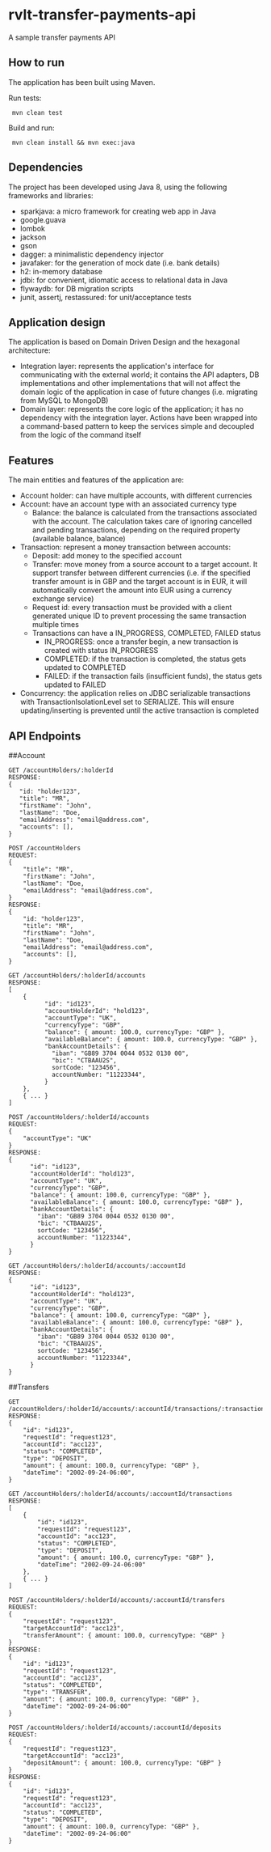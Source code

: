 # rvlt-transfer-payments-api
A sample transfer payments API

How to run
-----
The application has been built using Maven.

Run tests:
```
 mvn clean test
```

Build and run:
```
 mvn clean install && mvn exec:java
```

Dependencies
-----
The project has been developed using Java 8, using the following frameworks and libraries:

 - sparkjava: a micro framework for creating web app in Java
 - google.guava
 - lombok
 - jackson
 - gson
 - dagger: a minimalistic dependency injector
 - javafaker: for the generation of mock date (i.e. bank details)
 - h2: in-memory database
 - jdbi: for convenient, idiomatic access to relational data in Java
 - flywaydb: for DB migration scripts
 - junit, assertj, restassured: for unit/acceptance tests
 
 
Application design
----
The application is based on Domain Driven Design and the hexagonal architecture:

   - Integration layer: represents the application's interface for communicating with the external world; it contains the API adapters, DB implementations and other implementations that 
   will not affect the domain logic of the application in case of future changes (i.e. migrating from MySQL to MongoDB)    
   - Domain layer: represents the core logic of the application; it has no dependency with the integration layer.
   Actions have been wrapped into a command-based pattern to keep the services simple and decoupled from the logic of the command itself 
 
Features
----

The main entities and features of the application are:
  - Account holder: can have multiple accounts, with different currencies
  - Account: have an account type with an associated currency type
    - Balance: the balance is calculated from the transactions associated with the account. The calculation takes care of ignoring cancelled and pending transactions, depending on the required property (available balance, balance) 
  - Transaction: represent a money transaction between accounts:
    - Deposit: add money to the specified account
    - Transfer: move money from a source account to a target account. It support transfer between different currencies (i.e. if the specified transfer amount is in GBP and the target account is in EUR,
    it will automatically convert the amount into EUR using a currency exchange service)
    - Request id: every transaction must be provided with a client generated unique ID to prevent processing the same transaction multiple times
    - Transactions can have a IN_PROGRESS, COMPLETED, FAILED status
        - IN_PROGRESS: once a transfer begin, a new transaction is created with status IN_PROGRESS
        - COMPLETED: if the transaction is completed, the status gets updated to COMPLETED
        - FAILED: if the transaction fails (insufficient funds), the status gets updated to FAILED
   - Concurrency: the application relies on JDBC serializable transactions with TransactionIsolationLevel set to SERIALIZE.
    This will ensure updating/inserting is prevented until the active transaction is completed
        

API Endpoints
------
 
 ##Account
 
 ```
GET /accountHolders/:holderId
RESPONSE: 
{
    "id: "holder123",
    "title": "MR",
    "firstName": "John",
    "lastName": "Doe,
    "emailAddress": "email@address.com",
    "accounts": [],
}
```

```
POST /accountHolders
REQUEST:
{
    "title": "MR",
    "firstName": "John",
    "lastName": "Doe,
    "emailAddress": "email@address.com",
}
RESPONSE: 
{
    "id: "holder123",
    "title": "MR",
    "firstName": "John",
    "lastName": "Doe,
    "emailAddress": "email@address.com",
    "accounts": [],
}
```

```
GET /accountHolders/:holderId/accounts
RESPONSE:
[
    {
          "id": "id123",
          "accountHolderId": "hold123",
          "accountType": "UK",
          "currencyType": "GBP",
          "balance": { amount: 100.0, currencyType: "GBP" },
          "availableBalance": { amount: 100.0, currencyType: "GBP" },
          "bankAccountDetails": {
            "iban": "GB89 3704 0044 0532 0130 00",          
            "bic": "CTBAAU2S",      
            sortCode: "123456",
            accountNumber: "11223344",
          }
    },
    { ... }
]
```

```
POST /accountHolders/:holderId/accounts
REQUEST:
{
    "accountType": "UK"
}
RESPONSE:
{
      "id": "id123",
      "accountHolderId": "hold123",
      "accountType": "UK",
      "currencyType": "GBP",
      "balance": { amount: 100.0, currencyType: "GBP" },
      "availableBalance": { amount: 100.0, currencyType: "GBP" },
      "bankAccountDetails": {
        "iban": "GB89 3704 0044 0532 0130 00",          
        "bic": "CTBAAU2S",      
        sortCode: "123456",
        accountNumber: "11223344",
      }
}
```

```
GET /accountHolders/:holderId/accounts/:accountId
RESPONSE:
{
      "id": "id123",
      "accountHolderId": "hold123",
      "accountType": "UK",
      "currencyType": "GBP",
      "balance": { amount: 100.0, currencyType: "GBP" },
      "availableBalance": { amount: 100.0, currencyType: "GBP" },
      "bankAccountDetails": {
        "iban": "GB89 3704 0044 0532 0130 00",          
        "bic": "CTBAAU2S",      
        sortCode: "123456",
        accountNumber: "11223344",
      }
}

```

##Transfers
```
GET /accountHolders/:holderId/accounts/:accountId/transactions/:transactionId
RESPONSE:
{
    "id": "id123",   
    "requestId": "request123",
    "accountId": "acc123",    
    "status": "COMPLETED",        
    "type": "DEPOSIT",    
    "amount": { amount: 100.0, currencyType: "GBP" },
    "dateTime": "2002-09-24-06:00",      
}
```
```
GET /accountHolders/:holderId/accounts/:accountId/transactions
RESPONSE:
[
    {
        "id": "id123",   
        "requestId": "request123",
        "accountId": "acc123",    
        "status": "COMPLETED",        
        "type": "DEPOSIT",    
        "amount": { amount: 100.0, currencyType: "GBP" },
        "dateTime": "2002-09-24-06:00"      
    },
    { ... }
]
```
```
POST /accountHolders/:holderId/accounts/:accountId/transfers
REQUEST:
{
    "requestId": "request123",
    "targetAccountId": "acc123",    
    "transferAmount": { amount: 100.0, currencyType: "GBP" }
}
RESPONSE:
{
    "id": "id123",   
    "requestId": "request123",
    "accountId": "acc123",    
    "status": "COMPLETED",        
    "type": "TRANSFER",    
    "amount": { amount: 100.0, currencyType: "GBP" },
    "dateTime": "2002-09-24-06:00"      
}
```
```
POST /accountHolders/:holderId/accounts/:accountId/deposits
REQUEST:
{
    "requestId": "request123",
    "targetAccountId": "acc123",    
    "depositAmount": { amount: 100.0, currencyType: "GBP" }
}
RESPONSE:
{
    "id": "id123",   
    "requestId": "request123",
    "accountId": "acc123",    
    "status": "COMPLETED",        
    "type": "DEPOSIT",    
    "amount": { amount: 100.0, currencyType: "GBP" },
    "dateTime": "2002-09-24-06:00"      
}
```
